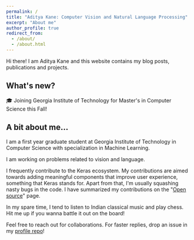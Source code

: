 ```yaml
---
permalink: /
title: "Aditya Kane: Computer Vision and Natural Language Processing"
excerpt: "About me"
author_profile: true
redirect_from: 
  - /about/
  - /about.html
---
```


Hi there! I am Aditya Kane and this website contains my blog posts, publications and projects.
<br>

## What's new?

🎓 Joining Georgia Institute of Technology for Master's in Computer Science this Fall!

## A bit about me...

I am a first year graduate student at Georgia Institute of Technology in Computer Science with specialization in Machine Learning.

I am working on problems related to vision and language.

I frequently contribute to the Keras ecosystem. My contributions are aimed towards adding meaningful components that improve user experience, something that Keras stands for. Apart from that, I'm usually squashing nasty bugs in the code. I have summarized my contributions on the "[Open source](https://adityakane2001.github.io/opensource/)" page.

In my spare time, I tend to listen to Indian classical music and play chess. Hit me up if you wanna battle it out on the board!

Feel free to reach out for collaborations. For faster replies, drop an issue in my [profile repo](https://github.com/AdityaKane2001)!